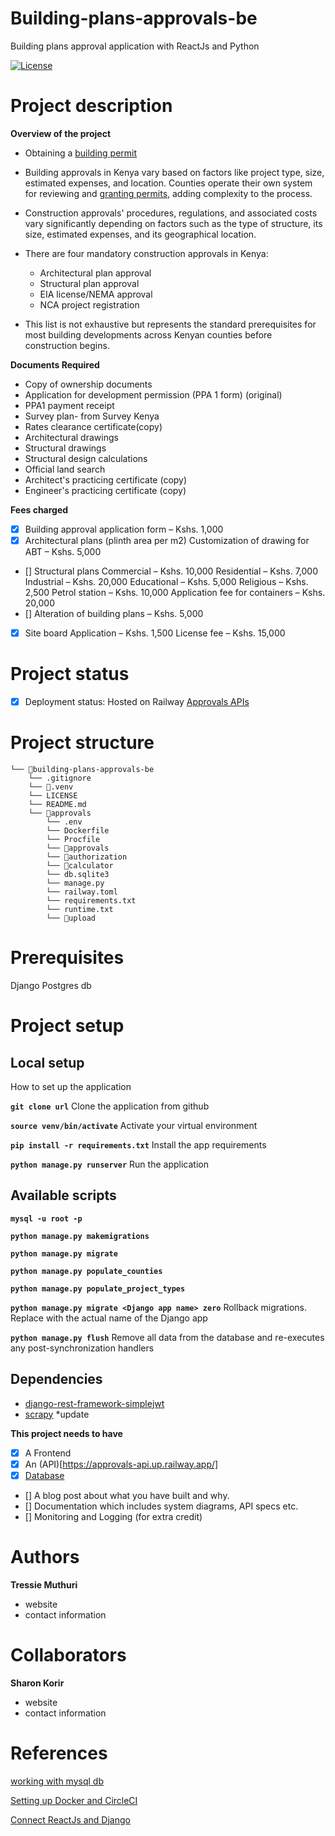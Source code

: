 # Building-plans-approvals-be
Building plans approval application with ReactJs and Python

[![License](https://img.shields.io/badge/License-Apache_2.0-blue.svg)](https://opensource.org/licenses/Apache-2.0)

# Project description

**Overview of the project**
- Obtaining a [building permit](https://buildhub.aak.or.ke/approval)
- Building approvals in Kenya vary based on factors like project type, size, estimated expenses, and location. Counties operate their own system for reviewing and [granting permits](https://www.buyrentkenya.com/discover/step-by-step-process-of-obtaining-building-permits-in-kenya#:~:text=There%20are%20four%20mandatory%20construction,EIA%20license%2FNEMA%20approval), adding complexity to the process.
- Construction approvals' procedures, regulations, and associated costs vary significantly depending on factors such as the type of structure, its size, estimated expenses, and its geographical location.
- There are four mandatory construction approvals in Kenya:
    - Architectural plan approval
    - Structural plan approval
    - EIA license/NEMA approval
    - NCA project registration

- This list is not exhaustive but represents the standard prerequisites for most building developments across Kenyan counties before construction begins.

**Documents Required**

- Copy of ownership documents
- Application for development permission (PPA 1 form) (original)
- PPA1 payment receipt
- Survey plan- from Survey Kenya
- Rates clearance certificate(copy)
- Architectural drawings 
- Structural drawings 
- Structural design calculations 
- Official land search 
- Architect's practicing certificate (copy)
- Engineer's practicing certificate (copy)

**Fees charged**

* [x] Building approval application form – Kshs. 1,000
* [x] Architectural plans (plinth area per m2)
    Customization of drawing for ABT – Kshs. 5,000
* [] Structural plans
    Commercial – Kshs. 10,000
    Residential – Kshs. 7,000
    Industrial – Kshs. 20,000
    Educational – Kshs. 5,000
    Religious – Kshs. 2,500
    Petrol station – Kshs. 10,000
    Application fee for containers – Kshs. 20,000
* [] Alteration of building plans – Kshs. 5,000
* [x] Site board 
    Application  – Kshs. 1,500
    License fee  – Kshs. 15,000

# Project status
* [x] Deployment status: Hosted on Railway [Approvals APIs](https://approvals-api.up.railway.app/)

# Project structure
```
└── 📁building-plans-approvals-be
    └── .gitignore
    └── 📁.venv
    └── LICENSE
    └── README.md
    └── 📁approvals
        └── .env
        └── Dockerfile
        └── Procfile
        └── 📁approvals
        └── 📁authorization
        └── 📁calculator
        └── db.sqlite3
        └── manage.py
        └── railway.toml
        └── requirements.txt
        └── runtime.txt
        └── 📁upload
```

# Prerequisites
Django
Postgres db


# Project setup
## Local setup
How to set up the application

**`git clone url`**
Clone the application from github

**`source venv/bin/activate`**
Activate your virtual environment

**`pip install -r requirements.txt`**
Install the app requirements

**`python manage.py runserver`**
Run the application

## Available scripts

**`mysql -u root -p`**

**`python manage.py makemigrations`**

**`python manage.py migrate`**

**`python manage.py populate_counties`**

**`python manage.py populate_project_types`**

**`python manage.py migrate <Django app name> zero`**
Rollback migrations.\
Replace with the actual name of the Django app

**`python manage.py flush`**
Remove all data from the database and re-executes any post-synchronization handlers

## Dependencies
- [django-rest-framework-simplejwt](https://django-rest-framework-simplejwt.readthedocs.io/en/latest/getting_started.html)
- [scrapy](https://medium.com/@yasykur_rafii/easy-your-way-to-web-scraping-with-django-and-scrapy-7fac20d27a81)
*update

**This project needs to have**
* [x] A Frontend
* [x] An (API)[https://approvals-api.up.railway.app/]
* [x] [Database](https://www.meetgor.com/django-deploy-railway/#google_vignette)
* [] A blog post about what you have built and why.
* [] Documentation which includes system diagrams, API specs etc.
* [] Monitoring and Logging (for extra credit)

# Authors

**Tressie Muthuri**
- website
- contact information

# Collaborators

**Sharon Korir**
- website
- contact information

# References
[working with mysql db](https://blog.devart.com/mysql-command-line-client.html#How-to-use-MySQL-command-line-client?)

[Setting up Docker and CircleCI](https://circleci.com/blog/continuous-integration-for-django-projects/)

[Connect ReactJs and Django](https://medium.com/@devsumitg/how-to-connect-reactjs-django-framework-c5ba268cb8be)